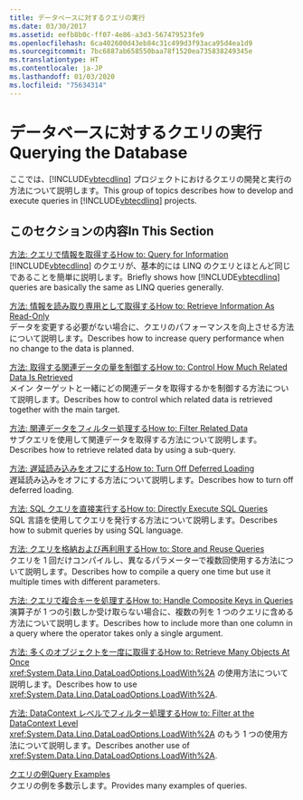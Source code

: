 ```yaml
---
title: データベースに対するクエリの実行
ms.date: 03/30/2017
ms.assetid: eefb8b0c-ff07-4e86-a3d3-567479523fe9
ms.openlocfilehash: 6ca402600d43eb84c31c499d3f93aca95d4ea1d9
ms.sourcegitcommit: 7bc6887ab658550baa78f1520ea735838249345e
ms.translationtype: HT
ms.contentlocale: ja-JP
ms.lasthandoff: 01/03/2020
ms.locfileid: "75634314"
---
```

# <a name="querying-the-database"></a><span data-ttu-id="fbe9e-102">データベースに対するクエリの実行</span><span class="sxs-lookup"><span data-stu-id="fbe9e-102">Querying the Database</span></span>
<span data-ttu-id="fbe9e-103">ここでは、[!INCLUDE[vbtecdlinq](../../../../../../includes/vbtecdlinq-md.md)] プロジェクトにおけるクエリの開発と実行の方法について説明します。</span><span class="sxs-lookup"><span data-stu-id="fbe9e-103">This group of topics describes how to develop and execute queries in [!INCLUDE[vbtecdlinq](../../../../../../includes/vbtecdlinq-md.md)] projects.</span></span>  
  
## <a name="in-this-section"></a><span data-ttu-id="fbe9e-104">このセクションの内容</span><span class="sxs-lookup"><span data-stu-id="fbe9e-104">In This Section</span></span>  
 [<span data-ttu-id="fbe9e-105">方法: クエリで情報を取得する</span><span class="sxs-lookup"><span data-stu-id="fbe9e-105">How to: Query for Information</span></span>](how-to-query-for-information.md)  
 <span data-ttu-id="fbe9e-106">[!INCLUDE[vbtecdlinq](../../../../../../includes/vbtecdlinq-md.md)] のクエリが、基本的には LINQ のクエリとほとんど同じであることを簡単に説明します。</span><span class="sxs-lookup"><span data-stu-id="fbe9e-106">Briefly shows how [!INCLUDE[vbtecdlinq](../../../../../../includes/vbtecdlinq-md.md)] queries are basically the same as LINQ queries generally.</span></span>  
  
 [<span data-ttu-id="fbe9e-107">方法: 情報を読み取り専用として取得する</span><span class="sxs-lookup"><span data-stu-id="fbe9e-107">How to: Retrieve Information As Read-Only</span></span>](how-to-retrieve-information-as-read-only.md)  
 <span data-ttu-id="fbe9e-108">データを変更する必要がない場合に、クエリのパフォーマンスを向上させる方法について説明します。</span><span class="sxs-lookup"><span data-stu-id="fbe9e-108">Describes how to increase query performance when no change to the data is planned.</span></span>  
  
 [<span data-ttu-id="fbe9e-109">方法: 取得する関連データの量を制御する</span><span class="sxs-lookup"><span data-stu-id="fbe9e-109">How to: Control How Much Related Data Is Retrieved</span></span>](how-to-control-how-much-related-data-is-retrieved.md)  
 <span data-ttu-id="fbe9e-110">メイン ターゲットと一緒にどの関連データを取得するかを制御する方法について説明します。</span><span class="sxs-lookup"><span data-stu-id="fbe9e-110">Describes how to control which related data is retrieved together with the main target.</span></span>  
  
 [<span data-ttu-id="fbe9e-111">方法: 関連データをフィルター処理する</span><span class="sxs-lookup"><span data-stu-id="fbe9e-111">How to: Filter Related Data</span></span>](how-to-filter-related-data.md)  
 <span data-ttu-id="fbe9e-112">サブクエリを使用して関連データを取得する方法について説明します。</span><span class="sxs-lookup"><span data-stu-id="fbe9e-112">Describes how to retrieve related data by using a sub-query.</span></span>  
  
 [<span data-ttu-id="fbe9e-113">方法: 遅延読み込みをオフにする</span><span class="sxs-lookup"><span data-stu-id="fbe9e-113">How to: Turn Off Deferred Loading</span></span>](how-to-turn-off-deferred-loading.md)  
 <span data-ttu-id="fbe9e-114">遅延読み込みをオフにする方法について説明します。</span><span class="sxs-lookup"><span data-stu-id="fbe9e-114">Describes how to turn off deferred loading.</span></span>  
  
 [<span data-ttu-id="fbe9e-115">方法: SQL クエリを直接実行する</span><span class="sxs-lookup"><span data-stu-id="fbe9e-115">How to: Directly Execute SQL Queries</span></span>](how-to-directly-execute-sql-queries.md)  
 <span data-ttu-id="fbe9e-116">SQL 言語を使用してクエリを発行する方法について説明します。</span><span class="sxs-lookup"><span data-stu-id="fbe9e-116">Describes how to submit queries by using SQL language.</span></span>  
  
 [<span data-ttu-id="fbe9e-117">方法: クエリを格納および再利用する</span><span class="sxs-lookup"><span data-stu-id="fbe9e-117">How to: Store and Reuse Queries</span></span>](how-to-store-and-reuse-queries.md)  
 <span data-ttu-id="fbe9e-118">クエリを 1 回だけコンパイルし、異なるパラメーターで複数回使用する方法について説明します。</span><span class="sxs-lookup"><span data-stu-id="fbe9e-118">Describes how to compile a query one time but use it multiple times with different parameters.</span></span>  
  
 [<span data-ttu-id="fbe9e-119">方法: クエリで複合キーを処理する</span><span class="sxs-lookup"><span data-stu-id="fbe9e-119">How to: Handle Composite Keys in Queries</span></span>](how-to-handle-composite-keys-in-queries.md)  
 <span data-ttu-id="fbe9e-120">演算子が 1 つの引数しか受け取らない場合に、複数の列を 1 つのクエリに含める方法について説明します。</span><span class="sxs-lookup"><span data-stu-id="fbe9e-120">Describes how to include more than one column in a query where the operator takes only a single argument.</span></span>  
  
 [<span data-ttu-id="fbe9e-121">方法: 多くのオブジェクトを一度に取得する</span><span class="sxs-lookup"><span data-stu-id="fbe9e-121">How to: Retrieve Many Objects At Once</span></span>](how-to-retrieve-many-objects-at-once.md)  
 <span data-ttu-id="fbe9e-122"><xref:System.Data.Linq.DataLoadOptions.LoadWith%2A> の使用方法について説明します。</span><span class="sxs-lookup"><span data-stu-id="fbe9e-122">Describes how to use <xref:System.Data.Linq.DataLoadOptions.LoadWith%2A>.</span></span>  
  
 [<span data-ttu-id="fbe9e-123">方法: DataContext レベルでフィルター処理する</span><span class="sxs-lookup"><span data-stu-id="fbe9e-123">How to: Filter at the DataContext Level</span></span>](how-to-filter-at-the-datacontext-level.md)  
 <span data-ttu-id="fbe9e-124"><xref:System.Data.Linq.DataLoadOptions.LoadWith%2A> のもう 1 つの使用方法について説明します。</span><span class="sxs-lookup"><span data-stu-id="fbe9e-124">Describes another use of <xref:System.Data.Linq.DataLoadOptions.LoadWith%2A>.</span></span>  
  
 [<span data-ttu-id="fbe9e-125">クエリの例</span><span class="sxs-lookup"><span data-stu-id="fbe9e-125">Query Examples</span></span>](query-examples.md)  
 <span data-ttu-id="fbe9e-126">クエリの例を多数示します。</span><span class="sxs-lookup"><span data-stu-id="fbe9e-126">Provides many examples of queries.</span></span>
